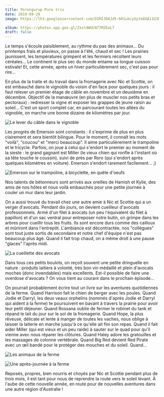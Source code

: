 ```yaml
---
title: Porongurup Pure tris
date: 2019-09-29
image: https://lh3.googleusercontent.com/D1MIJDAJd5-bR1ukcyGytm8XA11G3RpxdMMPydr8OW8jDSXKnLfs8PUK-5EDImKH6TZOEd6NFtl0Xadajs8uUL9uYUllixafwNpeqzQQ1lCRcf-cBqjYHFPMIN5OzolEbnYl3YlieYQ

album: https://photos.app.goo.gl/Zxst4WUCN77M2EaL7
draft: false
---
```




Le temps s'écoule paisiblement, au rythme du pas des animaux... Du printemps frais et pluvieux, on passe à l'été, chaud et sec ! Les prairies jaunissent, les températures grimpent et les fermiers récoltent leurs céréales... Le continent le plus sec du monde entame sa longue cuisson estivale! Et, cette année, après un hiver particulièrement sec, c'est pas pour rire...

En plus de la traite et du travail dans la fromagerie avec Nic et Scottie, on est embauché dans le vignoble du voisin d'en face pour quelques jours : il faut relever un premier étage de câble en novembre et un deuxième en décembre. Objectif de la manœuvre (en plus de muscler nos petits bras et pectoraux) : redresser la vigne et exposer les grappes de jeune raisin au soleil... C'est un sport complet car, en parcourant toutes les allées du vignoble, on marche une bonne dizaine de kilomètres par jour.

![Le lever du câble dans le vignoble](https://lh3.googleusercontent.com/o-8wXsbwWzN2m44c6kxolj2P0X4MVPTVGqfX4F7SJEs6OCYlSrG1dQNbVQhuQY5l4cJpTRoj0GiLwlOhsdhfiqp5WJFHQCSGrI2VX35sYspeB5iWCbvFdpkhCz8cV1nPiNIyQOWpBDg)

Les progrès de Emerson sont constants : il s'exprime de plus en plus clairement et sera bientôt bilingue. Pour le moment, il connaît les mots "voilà", "coucou" et "merci beaucoup". Il aime particulièrement le trampoline et le tricycle. Parfois, on joue à celui qui s'endort le premier au moment de la sieste : le grand gagnant est Miller (le vieux chien qui ronfle à l'instant où sa tête touche le coussin), suivi de près par Roro (qui s'endort après quelques kilomètres en voiture). Emerson s'endort rarement facilement... ;)

![Emerson sur le trampoline, à bicyclette, en quête d'oeufs](https://lh3.googleusercontent.com/jZZnxRvyIpcATJqR0E9xixc4UhqyTR_Hh1t49HD3n7FU_d_gaWnLfTj8TSi25RbXEPnBu9tJVJoBDmXKBI1DMUW0cNYs3HBziSyqX-2M-49nfIrfBDEgcgZdUUd23DRpQ5Qm3vnHfSg)

Nos talents de bétonneurs sont arrivés aux oreilles de Hamish et Kylie, des amis de nos hôtes et nous voilà embauchés pour une petite journée à couler un mur dans leur jardin.

On a aussi trouvé du travail chez une autre amie à Nic et Scottie qui a un verger d'avocats. Pendant dix jours, on devient cueilleur d'avocats professionnels. Armé d'un filet à avocats (un peu l'équivalent du filet à papillon) et d'un sac ventral pour entreposer notre butin, on grimpe dans les arbres pour cueillir tous les fruits. Ils sont encore durs comme des cailloux et mûriront dans l'entrepôt. L'ambiance est décontractée, nos "collègues" sont tout juste sortis de secondaire et notre chef d'équipe n'est pas beaucoup plus âgé. Quand il fait trop chaud, on a même droit à une pause "glaces" l'après midi.

![La cueillette des avocats](https://lh3.googleusercontent.com/fLwPr5tYzblMmeRKOrHEnXLv-BINW3kncvdKULzCoam8fZJuxfFjTaw80BVzEpzgy6mdi5e1OjDxDdYiRS2n01YK7GtGI69C1SzfQ1JL-1I0ZjJzGioY0N9rovw6z4fLgCmr67g7gc8)

Dans tous ces petits boulots, on reçoit souvent une petite dringuelle en nature : produits laitiers à volonté,  très bon vin médaillé et plein d'avocats moches (donc invendables) mais excellents. Est-il possible de faire une overdose d'avocats ? On vous tient au courant dans le prochain épisode...

On pourrait probablement écrire tout un livre sur les aventures quotidiennes de la ferme. Quand Harrison fait le chien de berger avec les poules. Quand Jodie et Darryl, les deux veaux orphelins (nommés d'après Jodie et Darryl qui aident à la ferme) te poursuivent en bavant à travers la prairie pour avoir leur petit déjeuner. Quand Rossana oublie de fermer le robinet du tank et répand le lait du jour sur le sol de la fromagerie. Quand Hope, la plus rêveuse, délicate et lente à manger de toutes les vaches, nous oblige à laisser la laiterie en marche jusqu'à ce qu'elle ait fini son repas. Quand il fait aider Miller (qui est vieux et un peu raide) à sauter sur le quad pour qu'il vienne avec nous réparer les clôtures. Quand Haley adore les gratouilles et les massages de colonne vertébrale. Quand Big Red devient Red Pirate avec un œil bandé pour le protéger des mouches et du soleil. Quand...

![Les animaux de la ferme](https://lh3.googleusercontent.com/cMOJPwOpcajXSOPPupzDUl_iTAci8k5NXQZEBcBxBG-s55mGZIUyHQXA1mB06mUlyWsta0nsqcsamqztr8cRpUmQVZHzIeRaLa1HPvidqs9lP-ut8w5gMYvKFAyxkKiueEg1d1MpVhY)

![Une après-journée à la ferme](https://lh3.googleusercontent.com/6Me7l9rLmQE5kynDnYGFMyBObxxwB0E84EtbMfIw6Mwd_BY_2cn7nMegLDzsrUPRHUMvFY1NZ0bnDVnw9zV5F4PX3eYk44BLGDx6ZFrUj_llYEf6xyM-_KqeV6zBI_gt0Umymmfo9po)

Reposés, propres, bien nourris et choyés par Nic et Scottie pendant plus de trois mois, il est tant pour nous de reprendre la route vers le soleil levant. À l'aube de cette nouvelle année, en route pour de nouvelles aventures dans une autre région d'Australie !

